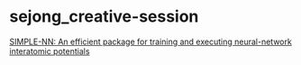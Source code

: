 # sejong_creative-session

[SIMPLE-NN: An efficient package for training and executing neural-network interatomic potentials](https://www.sciencedirect.com/science/article/pii/S0010465519301298)
